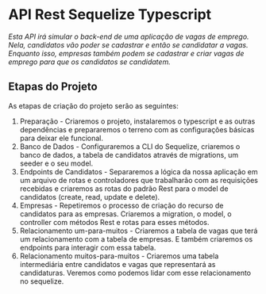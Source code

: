 # API Rest Sequelize Typescript

_Esta API irá simular o back-end de uma aplicação de vagas de emprego. Nela, candidatos vão poder se cadastrar e então se candidatar a vagas. Enquanto isso, empresas também podem se cadastrar e criar vagas de emprego para que os candidatos se candidatem._

## Etapas do Projeto

As etapas de criação do projeto serão as seguintes:

1. Preparação - Criaremos o projeto, instalaremos o typescript e as outras dependências e prepararemos o terreno com as configurações básicas para deixar ele funcional.
2. Banco de Dados - Configuraremos a CLI do Sequelize, criaremos o banco de dados, a tabela de candidatos através de migrations, um seeder e o seu model.
3. Endpoints de Candidatos - Separaremos a lógica da nossa aplicação em um arquivo de rotas e controladores que trabalharão com as requisições recebidas e criaremos as rotas do padrão Rest para o model de candidatos (create, read, update e delete).
4. Empresas - Repetiremos o processo de criação do recurso de candidatos para as empresas. Criaremos a migration, o model, o controller com métodos Rest e rotas para esses métodos.
5. Relacionamento um-para-muitos - Criaremos a tabela de vagas que terá um relacionamento com a tabela de empresas. E também criaremos os endpoints para interagir com essa tabela.
6. Relacionamento muitos-para-muitos - Criaremos uma tabela intermediária entre candidatos e vagas que representará as candidaturas. Veremos como podemos lidar com esse relacionamento no sequelize.